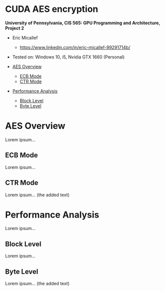 CUDA AES encryption
======================

**University of Pennsylvania, CIS 565: GPU Programming and Architecture, Project 2**

* Eric Micallef
  * https://www.linkedin.com/in/eric-micallef-99291714b/
  
* Tested on: Windows 10, i5, Nvidia GTX 1660 (Personal)


- [AES Overview](#heading-1)
  - [ECB Mode](#heading-2)
  - [CTR Mode](#heading-3)

- [Performance Analysis](#heading-4)
  - [Block Level](#heading-5)
  - [Byte Level](#heading-6)

# AES Overview
Lorem ipsum...

## ECB Mode
Lorem ipsum...

## CTR Mode
Lorem ipsum... (the added text)

# Performance Analysis
Lorem ipsum...

## Block Level
Lorem ipsum...

## Byte Level
Lorem ipsum... (the added text)